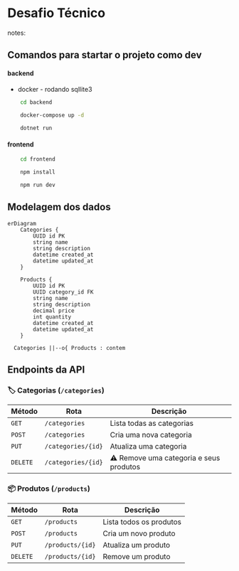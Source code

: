 # Desafio Técnico

notes: 

## Comandos para startar o projeto como dev

#### backend
- docker - rodando sqllite3
```bash
    cd backend
    
    docker-compose up -d

    dotnet run
```

#### frontend
```bash
    cd frontend

    npm install

    npm run dev
```

## Modelagem dos dados

```mermaid
erDiagram
    Categories {
        UUID id PK
        string name
        string description
        datetime created_at
        datetime updated_at
    }
    
    Products {
        UUID id PK
        UUID category_id FK
        string name
        string description
        decimal price
        int quantity
        datetime created_at
        datetime updated_at
    }
    
  Categories ||--o{ Products : contem
```

## Endpoints da API

### 🏷️ Categorias (`/categories`)

| Método  | Rota               | Descrição                              |
|---------|--------------------|----------------------------------------|
| `GET`   | `/categories`      | Lista todas as categorias              |
| `POST`  | `/categories`      | Cria uma nova categoria                |
| `PUT`   | `/categories/{id}` | Atualiza uma categoria                 |
| `DELETE`| `/categories/{id}` | ⚠ Remove uma categoria e seus produtos |



### 📦 Produtos (`/products`)

| Método  | Rota             | Descrição                  |
|---------|------------------|----------------------------|
| `GET`   | `/products`      | Lista todos os produtos    |
| `POST`  | `/products`      | Cria um novo produto       |
| `PUT`   | `/products/{id}` | Atualiza um produto        |
| `DELETE`| `/products/{id}` | Remove um produto          |